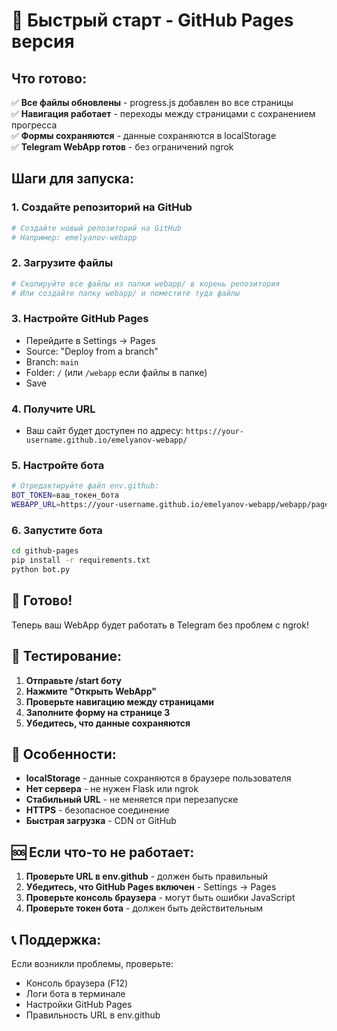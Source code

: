 # 🚀 Быстрый старт - GitHub Pages версия

## Что готово:

✅ **Все файлы обновлены** - progress.js добавлен во все страницы  
✅ **Навигация работает** - переходы между страницами с сохранением прогресса  
✅ **Формы сохраняются** - данные сохраняются в localStorage  
✅ **Telegram WebApp готов** - без ограничений ngrok  

## Шаги для запуска:

### 1. Создайте репозиторий на GitHub
```bash
# Создайте новый репозиторий на GitHub
# Например: emelyanov-webapp
```

### 2. Загрузите файлы
```bash
# Скопируйте все файлы из папки webapp/ в корень репозитория
# Или создайте папку webapp/ и поместите туда файлы
```

### 3. Настройте GitHub Pages
- Перейдите в Settings → Pages
- Source: "Deploy from a branch"
- Branch: `main`
- Folder: `/` (или `/webapp` если файлы в папке)
- Save

### 4. Получите URL
- Ваш сайт будет доступен по адресу:
  `https://your-username.github.io/emelyanov-webapp/`

### 5. Настройте бота
```bash
# Отредактируйте файл env.github:
BOT_TOKEN=ваш_токен_бота
WEBAPP_URL=https://your-username.github.io/emelyanov-webapp/webapp/page_1/index.html
```

### 6. Запустите бота
```bash
cd github-pages
pip install -r requirements.txt
python bot.py
```

## 🎯 Готово!

Теперь ваш WebApp будет работать в Telegram без проблем с ngrok!

## 📱 Тестирование:

1. **Отправьте /start боту**
2. **Нажмите "Открыть WebApp"**
3. **Проверьте навигацию между страницами**
4. **Заполните форму на странице 3**
5. **Убедитесь, что данные сохраняются**

## 🔧 Особенности:

- **localStorage** - данные сохраняются в браузере пользователя
- **Нет сервера** - не нужен Flask или ngrok
- **Стабильный URL** - не меняется при перезапуске
- **HTTPS** - безопасное соединение
- **Быстрая загрузка** - CDN от GitHub

## 🆘 Если что-то не работает:

1. **Проверьте URL в env.github** - должен быть правильный
2. **Убедитесь, что GitHub Pages включен** - Settings → Pages
3. **Проверьте консоль браузера** - могут быть ошибки JavaScript
4. **Проверьте токен бота** - должен быть действительным

## 📞 Поддержка:

Если возникли проблемы, проверьте:
- Консоль браузера (F12)
- Логи бота в терминале
- Настройки GitHub Pages
- Правильность URL в env.github 
